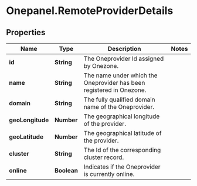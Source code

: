 # Onepanel.RemoteProviderDetails

## Properties
Name | Type | Description | Notes
------------ | ------------- | ------------- | -------------
**id** | **String** | The Oneprovider Id assigned by Onezone. | 
**name** | **String** | The name under which the Oneprovider has been registered in Onezone. | 
**domain** | **String** | The fully qualified domain name of the Oneprovider. | 
**geoLongitude** | **Number** | The geographical longitude of the provider. | 
**geoLatitude** | **Number** | The geographical latitude of the provider. | 
**cluster** | **String** | The Id of the corresponding cluster record. | 
**online** | **Boolean** | Indicates if the Oneprovider is currently online. | 


